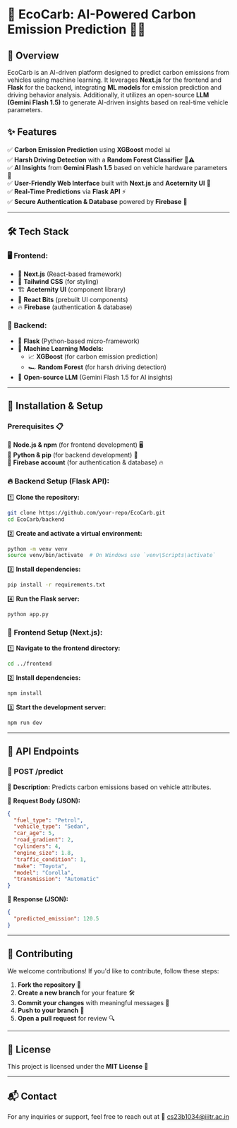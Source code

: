 # 🌱 EcoCarb: AI-Powered Carbon Emission Prediction 🚗💨

## 📌 Overview
EcoCarb is an AI-driven platform designed to predict carbon emissions from vehicles using machine learning. It leverages **Next.js** for the frontend and **Flask** for the backend, integrating **ML models** for emission prediction and driving behavior analysis. Additionally, it utilizes an open-source **LLM (Gemini Flash 1.5)** to generate AI-driven insights based on real-time vehicle parameters.

## ✨ Features
✅ **Carbon Emission Prediction** using **XGBoost** model 📊  
✅ **Harsh Driving Detection** with a **Random Forest Classifier** 🚗⚠️  
✅ **AI Insights** from **Gemini Flash 1.5** based on vehicle hardware parameters 🧠  
✅ **User-Friendly Web Interface** built with **Next.js** and **Aceternity UI** 🎨  
✅ **Real-Time Predictions** via **Flask API** ⚡  
✅ **Secure Authentication & Database** powered by **Firebase** 🔐  

---

## 🛠 Tech Stack
### 🖥️ Frontend:
- 🚀 **Next.js** (React-based framework)
- 🎨 **Tailwind CSS** (for styling)
- 🏗 **Aceternity UI** (component library)
- 🛑 **React Bits** (prebuilt UI components)
- 🔥 **Firebase** (authentication & database)

### 🔧 Backend:
- 🐍 **Flask** (Python-based micro-framework)
- 🤖 **Machine Learning Models:**
  - 📈 **XGBoost** (for carbon emission prediction)
  - 🏎 **Random Forest** (for harsh driving detection)
- 🧠 **Open-source LLM** (Gemini Flash 1.5 for AI insights)

---

## 🚀 Installation & Setup
### Prerequisites 📋
🔹 **Node.js & npm** (for frontend development) 🖥️  
🔹 **Python & pip** (for backend development) 🐍  
🔹 **Firebase account** (for authentication & database) 🔥  

### 🔥 Backend Setup (Flask API):
1️⃣ **Clone the repository:**
   ```sh
   git clone https://github.com/your-repo/EcoCarb.git
   cd EcoCarb/backend
   ```
2️⃣ **Create and activate a virtual environment:**
   ```sh
   python -m venv venv
   source venv/bin/activate  # On Windows use `venv\Scripts\activate`
   ```
3️⃣ **Install dependencies:**
   ```sh
   pip install -r requirements.txt
   ```
4️⃣ **Run the Flask server:**
   ```sh
   python app.py
   ```

### 🎨 Frontend Setup (Next.js):
1️⃣ **Navigate to the frontend directory:**
   ```sh
   cd ../frontend
   ```
2️⃣ **Install dependencies:**
   ```sh
   npm install
   ```
3️⃣ **Start the development server:**
   ```sh
   npm run dev
   ```

---

## 📡 API Endpoints
### **🚀 POST /predict**
📌 **Description:** Predicts carbon emissions based on vehicle attributes.

🔹 **Request Body (JSON):**
```json
{
  "fuel_type": "Petrol",
  "vehicle_type": "Sedan",
  "car_age": 5,
  "road_gradient": 2,
  "cylinders": 4,
  "engine_size": 1.8,
  "traffic_condition": 1,
  "make": "Toyota",
  "model": "Corolla",
  "transmission": "Automatic"
}
```

🔹 **Response (JSON):**
```json
{
  "predicted_emission": 120.5
}
```

---

## 🤝 Contributing
We welcome contributions! If you'd like to contribute, follow these steps:
1. **Fork the repository** 🍴  
2. **Create a new branch** for your feature 🛠  
3. **Commit your changes** with meaningful messages 📝  
4. **Push to your branch** 🚀  
5. **Open a pull request** for review 🔍  

---

## 📝 License
This project is licensed under the **MIT License** 📜  

---

## 📬 Contact
For any inquiries or support, feel free to reach out at 📧 [cs23b1034@iiitr.ac.in](mailto:cs23b1034@iiitr.ac.in)
